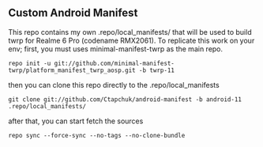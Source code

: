 ## Custom Android Manifest

This repo contains my own .repo/local_manifests/ that will be used to build twrp for Realme 6 Pro (codename RMX2061).
To replicate this work on your env; first, you must uses minimal-manifest-twrp as the main repo.
```
repo init -u git://github.com/minimal-manifest-twrp/platform_manifest_twrp_aosp.git -b twrp-11

```
then you can clone this repo directly to the .repo/local_manifests
```
git clone git://github.com/Ctapchuk/android-manifest -b android-11 .repo/local_manifests/
```
after that, you can start fetch the sources
```
repo sync --force-sync --no-tags --no-clone-bundle
```

